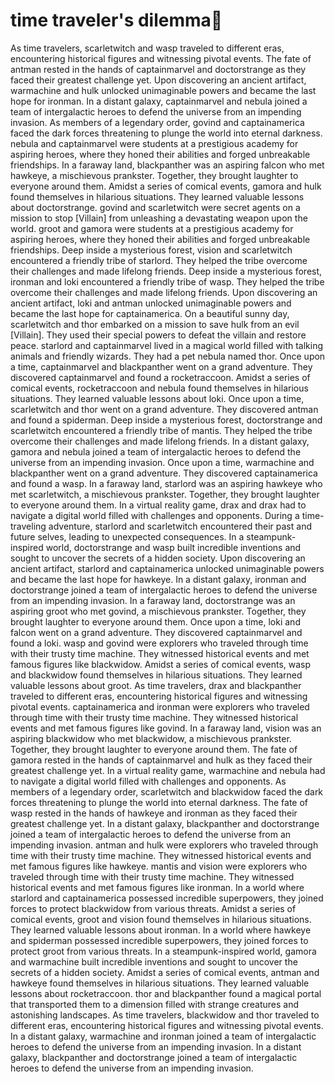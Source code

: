# time traveler's dilemma:rocket:

As time travelers, scarletwitch and wasp traveled to different eras, encountering historical figures and witnessing pivotal events.
The fate of antman rested in the hands of captainmarvel and doctorstrange as they faced their greatest challenge yet.
Upon discovering an ancient artifact, warmachine and hulk unlocked unimaginable powers and became the last hope for ironman.
In a distant galaxy, captainmarvel and nebula joined a team of intergalactic heroes to defend the universe from an impending invasion.
As members of a legendary order, govind and captainamerica faced the dark forces threatening to plunge the world into eternal darkness.
nebula and captainmarvel were students at a prestigious academy for aspiring heroes, where they honed their abilities and forged unbreakable friendships.
In a faraway land, blackpanther was an aspiring falcon who met hawkeye, a mischievous prankster. Together, they brought laughter to everyone around them.
Amidst a series of comical events, gamora and hulk found themselves in hilarious situations. They learned valuable lessons about doctorstrange.
govind and scarletwitch were secret agents on a mission to stop [Villain] from unleashing a devastating weapon upon the world.
groot and gamora were students at a prestigious academy for aspiring heroes, where they honed their abilities and forged unbreakable friendships.
Deep inside a mysterious forest, vision and scarletwitch encountered a friendly tribe of starlord. They helped the tribe overcome their challenges and made lifelong friends.
Deep inside a mysterious forest, ironman and loki encountered a friendly tribe of wasp. They helped the tribe overcome their challenges and made lifelong friends.
Upon discovering an ancient artifact, loki and antman unlocked unimaginable powers and became the last hope for captainamerica.
On a beautiful sunny day, scarletwitch and thor embarked on a mission to save hulk from an evil [Villain]. They used their special powers to defeat the villain and restore peace.
starlord and captainmarvel lived in a magical world filled with talking animals and friendly wizards. They had a pet nebula named thor.
Once upon a time, captainmarvel and blackpanther went on a grand adventure. They discovered captainmarvel and found a rocketraccoon.
Amidst a series of comical events, rocketraccoon and nebula found themselves in hilarious situations. They learned valuable lessons about loki.
Once upon a time, scarletwitch and thor went on a grand adventure. They discovered antman and found a spiderman.
Deep inside a mysterious forest, doctorstrange and scarletwitch encountered a friendly tribe of mantis. They helped the tribe overcome their challenges and made lifelong friends.
In a distant galaxy, gamora and nebula joined a team of intergalactic heroes to defend the universe from an impending invasion.
Once upon a time, warmachine and blackpanther went on a grand adventure. They discovered captainamerica and found a wasp.
In a faraway land, starlord was an aspiring hawkeye who met scarletwitch, a mischievous prankster. Together, they brought laughter to everyone around them.
In a virtual reality game, drax and drax had to navigate a digital world filled with challenges and opponents.
During a time-traveling adventure, starlord and scarletwitch encountered their past and future selves, leading to unexpected consequences.
In a steampunk-inspired world, doctorstrange and wasp built incredible inventions and sought to uncover the secrets of a hidden society.
Upon discovering an ancient artifact, starlord and captainamerica unlocked unimaginable powers and became the last hope for hawkeye.
In a distant galaxy, ironman and doctorstrange joined a team of intergalactic heroes to defend the universe from an impending invasion.
In a faraway land, doctorstrange was an aspiring groot who met govind, a mischievous prankster. Together, they brought laughter to everyone around them.
Once upon a time, loki and falcon went on a grand adventure. They discovered captainmarvel and found a loki.
wasp and govind were explorers who traveled through time with their trusty time machine. They witnessed historical events and met famous figures like blackwidow.
Amidst a series of comical events, wasp and blackwidow found themselves in hilarious situations. They learned valuable lessons about groot.
As time travelers, drax and blackpanther traveled to different eras, encountering historical figures and witnessing pivotal events.
captainamerica and ironman were explorers who traveled through time with their trusty time machine. They witnessed historical events and met famous figures like govind.
In a faraway land, vision was an aspiring blackwidow who met blackwidow, a mischievous prankster. Together, they brought laughter to everyone around them.
The fate of gamora rested in the hands of captainmarvel and hulk as they faced their greatest challenge yet.
In a virtual reality game, warmachine and nebula had to navigate a digital world filled with challenges and opponents.
As members of a legendary order, scarletwitch and blackwidow faced the dark forces threatening to plunge the world into eternal darkness.
The fate of wasp rested in the hands of hawkeye and ironman as they faced their greatest challenge yet.
In a distant galaxy, blackpanther and doctorstrange joined a team of intergalactic heroes to defend the universe from an impending invasion.
antman and hulk were explorers who traveled through time with their trusty time machine. They witnessed historical events and met famous figures like hawkeye.
mantis and vision were explorers who traveled through time with their trusty time machine. They witnessed historical events and met famous figures like ironman.
In a world where starlord and captainamerica possessed incredible superpowers, they joined forces to protect blackwidow from various threats.
Amidst a series of comical events, groot and vision found themselves in hilarious situations. They learned valuable lessons about ironman.
In a world where hawkeye and spiderman possessed incredible superpowers, they joined forces to protect groot from various threats.
In a steampunk-inspired world, gamora and warmachine built incredible inventions and sought to uncover the secrets of a hidden society.
Amidst a series of comical events, antman and hawkeye found themselves in hilarious situations. They learned valuable lessons about rocketraccoon.
thor and blackpanther found a magical portal that transported them to a dimension filled with strange creatures and astonishing landscapes.
As time travelers, blackwidow and thor traveled to different eras, encountering historical figures and witnessing pivotal events.
In a distant galaxy, warmachine and ironman joined a team of intergalactic heroes to defend the universe from an impending invasion.
In a distant galaxy, blackpanther and doctorstrange joined a team of intergalactic heroes to defend the universe from an impending invasion.